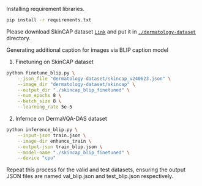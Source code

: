Installing requirement libraries.

```bash
pip install -r requirements.txt
```

Please download SkinCAP dataset [`Link`](https://huggingface.co/datasets/joshuachou/SkinCAP) and put it in [`./dermatology-dataset`](./dermatology-dataset) directory.

Generating additional caption for images via BLIP caption model

1. Finetuning on SkinCAP dataset

```bash
python finetune_blip.py \
    --json_file "dermatology-dataset/skincap_v240623.json" \
    --image_dir "dermatology-dataset/skincap" \
    --output_dir "./skincap_blip_finetuned" \
    --num_epochs 8 \
    --batch_size 8 \
    --learning_rate 5e-5
```

2. Infernce on DermaVQA-DAS dataset

```bash
python inference_blip.py \
    --input-json train.json \
    --image-dir enhance_train \
    --output-json train_blip.json \
    --model-name "./skincap_blip_finetuned" \
    --device "cpu"
```

Repeat this process for the valid and test datasets, ensuring the output JSON files are named val_blip.json and test_blip.json respectively.
